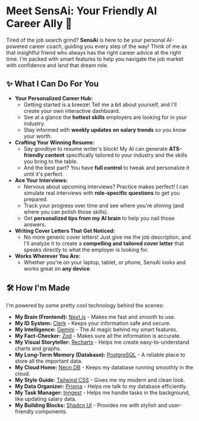 # Meet SensAi: Your Friendly AI Career Ally 👋

Tired of the job search grind? **SensAi** is here to be your personal AI-powered career coach, guiding you every step of the way! Think of me as that insightful friend who always has the right career advice at the right time. I'm packed with smart features to help you navigate the job market with confidence and land that dream role.

## ✨ What I Can Do For You

* **Your Personalized Career Hub:**
    * Getting started is a breeze! Tell me a bit about yourself, and I'll create your own interactive dashboard.
    * See at a glance the **hottest skills** employers are looking for in your industry.
    * Stay informed with **weekly updates on salary trends** so you know your worth.
* **Crafting Your Winning Resume:**
    * Say goodbye to resume writer's block! My AI can generate **ATS-friendly content** specifically tailored to your industry and the skills you bring to the table.
    * And the best part? You have **full control** to tweak and personalize it until it's perfect.
* **Ace Your Interviews:**
    * Nervous about upcoming interviews? Practice makes perfect! I can simulate real interviews with **role-specific questions** to get you prepared.
    * Track your progress over time and see where you're shining (and where you can polish those skills).
    * Get **personalized tips from my AI brain** to help you nail those answers.
* **Writing Cover Letters That Get Noticed:**
    * No more generic cover letters! Just give me the job description, and I'll analyze it to create a **compelling and tailored cover letter** that speaks directly to what the employer is looking for.
* **Works Wherever You Are:**
    * Whether you're on your laptop, tablet, or phone, SensAi looks and works great on **any device**.

## 🛠️ How I'm Made

I'm powered by some pretty cool technology behind the scenes:

* **My Brain (Frontend):** [Next.js](https://nextjs.org/) - Makes me fast and smooth to use.
* **My ID System:** [Clerk](https://clerk.com/) - Keeps your information safe and secure.
* **My Intelligence:** [Gemini](https://ai.google.dev/) - The AI magic behind my smart features.
* **My Fact-Checker:** [Zod](https://zod.dev/) - Makes sure all the information is accurate.
* **My Visual Storyteller:** [Recharts](https://recharts.org/) - Helps me create easy-to-understand charts and graphs.
* **My Long-Term Memory (Database):** [PostgreSQL](https://www.postgresql.org/) - A reliable place to store all the important data.
* **My Cloud Home:** [Neon DB](https://neon.tech/) - Keeps my database running smoothly in the cloud.
* **My Style Guide:** [Tailwind CSS](https://tailwindcss.com/) - Gives me my modern and clean look.
* **My Data Organizer:** [Prisma](https://www.prisma.io/) - Helps me talk to my database efficiently.
* **My Task Manager:** [Inngest](https://www.inngest.com/) - Helps me handle tasks in the background, like updating salary data.
* **My Building Blocks:** [Shadcn UI](https://ui.shadcn.com/) - Provides me with stylish and user-friendly components.








